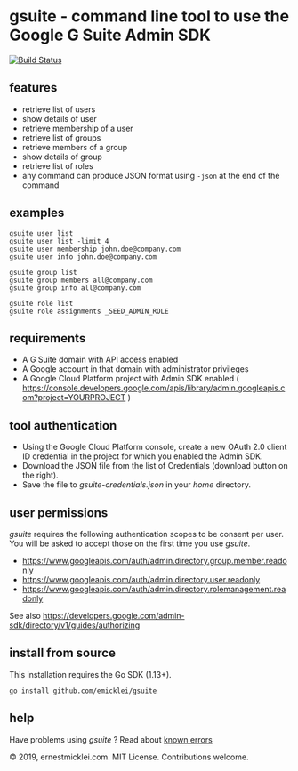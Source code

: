 # gsuite - command line tool to use the Google G Suite Admin SDK

[![Build Status](https://travis-ci.org/emicklei/gsuite.png)](https://travis-ci.org/emicklei/gsuite)

## features

- retrieve list of users
- show details of user
- retrieve membership of a user
- retrieve list of groups
- retrieve members of a group
- show details of group
- retrieve list of roles
- any command can produce JSON format using `-json` at the end of the command

## examples

    gsuite user list
    gsuite user list -limit 4
    gsuite user membership john.doe@company.com
    gsuite user info john.doe@company.com

    gsuite group list    
    gsuite group members all@company.com
    gsuite group info all@company.com
    
    gsuite role list
    gsuite role assignments _SEED_ADMIN_ROLE

## requirements

- A G Suite domain with API access enabled
- A Google account in that domain with administrator privileges
- A Google Cloud Platform project with Admin SDK enabled ( https://console.developers.google.com/apis/library/admin.googleapis.com?project=YOURPROJECT )


## tool authentication

- Using the Google Cloud Platform console, create a new OAuth 2.0 client ID credential in the project for which you enabled the Admin SDK.
- Download the JSON file from the list of Credentials (download button on the right).
- Save the file to *gsuite-credentials.json* in your *home* directory.

## user permissions

*gsuite* requires the following authentication scopes to be consent per user.
You will be asked to accept those on the first time you use *gsuite*.

- https://www.googleapis.com/auth/admin.directory.group.member.readonly
- https://www.googleapis.com/auth/admin.directory.user.readonly
- https://www.googleapis.com/auth/admin.directory.rolemanagement.readonly

See also https://developers.google.com/admin-sdk/directory/v1/guides/authorizing

## install from source

This installation requires the Go SDK (1.13+).

    go install github.com/emicklei/gsuite

## help

Have problems using *gsuite* ? Read about [known errors](/errors.md)

&copy; 2019, ernestmicklei.com. MIT License. Contributions welcome.
